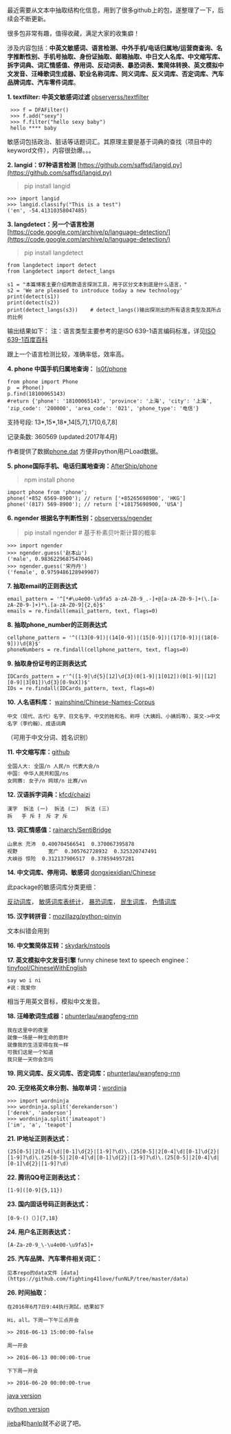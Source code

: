 最近需要从文本中抽取结构化信息，用到了很多github上的包，遂整理了一下，后续会不断更新。

很多包非常有趣，值得收藏，满足大家的收集癖！

涉及内容包括：**中英文敏感词、语言检测、中外手机/电话归属地/运营商查询、名字推断性别、手机号抽取、身份证抽取、邮箱抽取、中日文人名库、中文缩写库、拆字词典、词汇情感值、停用词、反动词表、暴恐词表、繁简体转换、英文模拟中文发音、汪峰歌词生成器、职业名称词库、同义词库、反义词库、否定词库、汽车品牌词库、汽车零件词库**。

**1\. textfilter: 中英文敏感词过滤**  [observerss/textfilter](https://github.com/observerss/textfilter)
```
 >>> f = DFAFilter()
 >>> f.add("sexy")
 >>> f.filter("hello sexy baby")
 hello **** baby
```
敏感词包括政治、脏话等话题词汇。其原理主要是基于词典的查找（项目中的keyword文件），内容很劲爆。。。

**2\. langid：97种语言检测** [https://github.com/saffsd/langid.py](https://github.com/saffsd/langid.py)

> pip install langid
```
>>> import langid
>>> langid.classify("This is a test")
('en', -54.41310358047485)
```
**3\. langdetect：另一个语言检测**[https://code.google.com/archive/p/language-detection/](https://code.google.com/archive/p/language-detection/)

> pip install langdetect
```
from langdetect import detect
from langdetect import detect_langs

s1 = "本篇博客主要介绍两款语言探测工具，用于区分文本到底是什么语言，"
s2 = 'We are pleased to introduce today a new technology'
print(detect(s1))
print(detect(s2))
print(detect_langs(s3))    # detect_langs()输出探测出的所有语言类型及其所占的比例
```

输出结果如下： 注：语言类型主要参考的是ISO 639-1语言编码标准，详见[ISO 639-1百度百科](https://baike.baidu.com/item/ISO%20639-1)

跟上一个语言检测比较，准确率低，效率高。

**4\. phone 中国手机归属地查询：** [ls0f/phone](https://github.com/ls0f/phone)
```
from phone import Phone
p  = Phone()
p.find(18100065143)
#return {'phone': '18100065143', 'province': '上海', 'city': '上海', 'zip_code': '200000', 'area_code': '021', 'phone_type': '电信'}
```
支持号段: 13*,15*,18*,14[5,7],17[0,6,7,8]

记录条数: 360569 (updated:2017年4月)

作者提供了数据[phone.dat](https://github.com/lovedboy/phone/raw/master/phone/phone.dat) 方便非python用户Load数据。

**5\. phone国际手机、电话归属地查询：**[AfterShip/phone](https://github.com/AfterShip/phone)

> npm install phone
```
import phone from 'phone';
phone('+852 6569-8900'); // return ['+85265698900', 'HKG']
phone('(817) 569-8900'); // return ['+18175698900, 'USA']
```
**6\. ngender 根据名字判断性别：**[observerss/ngender](https://github.com/observerss/ngender)

> pip install ngender # 基于朴素贝叶斯计算的概率
```
>>> import ngender
>>> ngender.guess('赵本山')
('male', 0.9836229687547046)
>>> ngender.guess('宋丹丹')
('female', 0.9759486128949907)
```
**7\. 抽取email的正则表达式**
```
email_pattern = '^[*#\u4e00-\u9fa5 a-zA-Z0-9_.-]+@[a-zA-Z0-9-]+(\.[a-zA-Z0-9-]+)*\.[a-zA-Z0-9]{2,6}$'
emails = re.findall(email_pattern, text, flags=0)
```
**8\. 抽取phone_number的正则表达式**
```
cellphone_pattern = '^((13[0-9])|(14[0-9])|(15[0-9])|(17[0-9])|(18[0-9]))\d{8}$'
phoneNumbers = re.findall(cellphone_pattern, text, flags=0)
```
**9\. 抽取身份证号的正则表达式**
```
IDCards_pattern = r'^([1-9]\d{5}[12]\d{3}(0[1-9]|1[012])(0[1-9]|[12][0-9]|3[01])\d{3}[0-9xX])$'
IDs = re.findall(IDCards_pattern, text, flags=0)
```
**10.  人名语料库：** [wainshine/Chinese-Names-Corpus](https://github.com/wainshine/Chinese-Names-Corpus)
```
中文（现代、古代）名字、日文名字、中文的姓和名、称呼（大姨妈、小姨妈等）、英文->中文名字（李约翰）、成语词典
```
（可用于中文分词、姓名识别）

**11\. 中文缩写库：**[github](https://github.com/zhangyics/Chinese-abbreviation-dataset/blob/master/dev_set.txt)
```
全国人大: 全国/n 人民/n 代表大会/n
中国: 中华人民共和国/ns
女网赛: 女子/n 网球/n 比赛/vn
```
**12\. 汉语拆字词典：**[kfcd/chaizi](https://github.com/kfcd/chaizi)
```
漢字	拆法 (一)	拆法 (二)	拆法 (三)
拆	手 斥	扌 斥	才 斥
```
**13\. 词汇情感值：**[rainarch/SentiBridge](https://github.com/rainarch/SentiBridge/blob/master/Entity_Emotion_Express/CCF_data/pair_mine_result)
```
山泉水	充沛	0.400704566541	0.370067395878
视野	        宽广	0.305762728932	0.325320747491
大峡谷	惊险	0.312137906517	0.378594957281
```
**14\. 中文词库、停用词、敏感词** [dongxiexidian/Chinese](https://github.com/dongxiexidian/Chinese)

此package的敏感词库分类更细：

[反动词库](https://github.com/dongxiexidian/Chinese/blob/master/%E6%95%8F%E6%84%9F%E8%AF%8D%E5%BA%93/%E5%8F%8D%E5%8A%A8%E8%AF%8D%E5%BA%93.txt)， [敏感词库表统计](https://github.com/dongxiexidian/Chinese/blob/master/%E6%95%8F%E6%84%9F%E8%AF%8D%E5%BA%93/%E6%95%8F%E6%84%9F%E8%AF%8D%E5%BA%93%E8%A1%A8%E7%BB%9F%E8%AE%A1.txt)， [暴恐词库](https://github.com/dongxiexidian/Chinese/blob/master/%E6%95%8F%E6%84%9F%E8%AF%8D%E5%BA%93/%E6%9A%B4%E6%81%90%E8%AF%8D%E5%BA%93.txt)， [民生词库](https://github.com/dongxiexidian/Chinese/blob/master/%E6%95%8F%E6%84%9F%E8%AF%8D%E5%BA%93/%E6%B0%91%E7%94%9F%E8%AF%8D%E5%BA%93.txt)， [色情词库](https://github.com/dongxiexidian/Chinese/blob/master/%E6%95%8F%E6%84%9F%E8%AF%8D%E5%BA%93/%E8%89%B2%E6%83%85%E8%AF%8D%E5%BA%93.txt)

**15\. 汉字转拼音：**[mozillazg/python-pinyin](https://github.com/mozillazg/python-pinyin)

文本纠错会用到

**16\. 中文繁简体互转：**[skydark/nstools](https://github.com/skydark/nstools/tree/master/zhtools)

**17\. 英文模拟中文发音引擎** funny chinese text to speech enginee：[tinyfool/ChineseWithEnglish](https://github.com/tinyfool/ChineseWithEnglish)
```
say wo i ni
#说：我爱你
```
相当于用英文音标，模拟中文发音。

**18\. 汪峰歌词生成器：**[phunterlau/wangfeng-rnn](https://github.com/phunterlau/wangfeng-rnn)
```
我在这里中的夜里
就像一场是一种生命的意旪
就像我的生活变得在我一样
可我们这是一个知道
我只是一天你会怎吗
```
**19\. 同义词库、反义词库、否定词库：**[phunterlau/wangfeng-rnn](https://github.com/phunterlau/wangfeng-rnn)

**20\. 无空格英文串分割、抽取单词：**[wordinja](https://github.com/keredson/wordninja)
```
>>> import wordninja
>>> wordninja.split('derekanderson')
['derek', 'anderson']
>>> wordninja.split('imateapot')
['im', 'a', 'teapot']
```
**21\. IP地址正则表达式：**
```
(25[0-5]|2[0-4]\d|[0-1]\d{2}|[1-9]?\d)\.(25[0-5]|2[0-4]\d|[0-1]\d{2}|[1-9]?\d)\.(25[0-5]|2[0-4]\d|[0-1]\d{2}|[1-9]?\d)\.(25[0-5]|2[0-4]\d|[0-1]\d{2}|[1-9]?\d)
```
**22\. 腾讯QQ号正则表达式：**
```
[1-9]([0-9]{5,11})
```
**23\. 国内固话号码正则表达式：**
```
[0-9-()（）]{7,18}
```
**24\. 用户名正则表达式：**
```
[A-Za-z0-9_\-\u4e00-\u9fa5]+
```
**25\. 汽车品牌、汽车零件相关词汇：**
```
见本repo的data文件 [data](https://github.com/fighting41love/funNLP/tree/master/data)
```
**26\. 时间抽取：**
```
在2016年6月7日9:44执行測試，结果如下

Hi，all。下周一下午三点开会

>> 2016-06-13 15:00:00-false

周一开会

>> 2016-06-13 00:00:00-true

下下周一开会

>> 2016-06-20 00:00:00-true
```
[java version]( https://github.com/shinyke/Time-NLP)

[python version](https://github.com/zhanzecheng/Time_NLP)

[jieba](https://github.com/fxsjy/jieba)和[hanlp](https://github.com/hankcs/pyhanlp)就不必说了吧。
